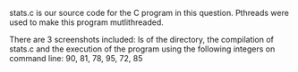 stats.c is our source code for the C program in this question. Pthreads were used to make this program mutlithreaded. 

There are 3 screenshots included: ls of the directory, the compilation of stats.c and the execution of the program using the following integers on command line:  90, 81, 78, 95, 72, 85 

